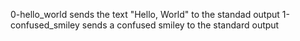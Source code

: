 0-hello_world                sends the text "Hello, World" to the standad output
1-confused_smiley            sends a confused smiley to the standard output
